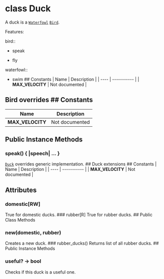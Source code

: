 # class Duck [](#class-Duck) [](#top)
A duck is a [`Waterfowl`](Waterfowl.html) [`Bird`](Bird.html).

Features:

bird::

- speak

- fly

waterfowl::

- swim ## Constants
 | Name | Description |
 | ---- | ----------- |
 | **MAX_VELOCITY[](#MAX_VELOCITY)** | Not documented |
 ## Bird overrides ## Constants
 | Name | Description |
 | ---- | ----------- |
 | **MAX_VELOCITY[](#MAX_VELOCITY)** | Not documented |
 ## Public Instance Methods
 ### speak() { |speech| ... } [](#method-i-speak)
 [`Duck`](Duck.html) overrides generic implementation. ## Duck extensions ## Constants
 | Name | Description |
 | ---- | ----------- |
 | **MAX_VELOCITY[](#MAX_VELOCITY)** | Not documented |
 ## Attributes
 ### domestic[RW] [](#attribute-i-domestic)
 True for domestic ducks. ### rubber[R] [](#attribute-i-rubber)
 True for rubber ducks. ## Public Class Methods
 ### new(domestic, rubber) [](#method-c-new)
 Creates a new duck. ### rubber_ducks() [](#method-c-rubber_ducks)
 Returns list of all rubber ducks. ## Public Instance Methods
 ### useful? -> bool [](#method-i-useful-3F)
 Checks if this duck is a useful one. 